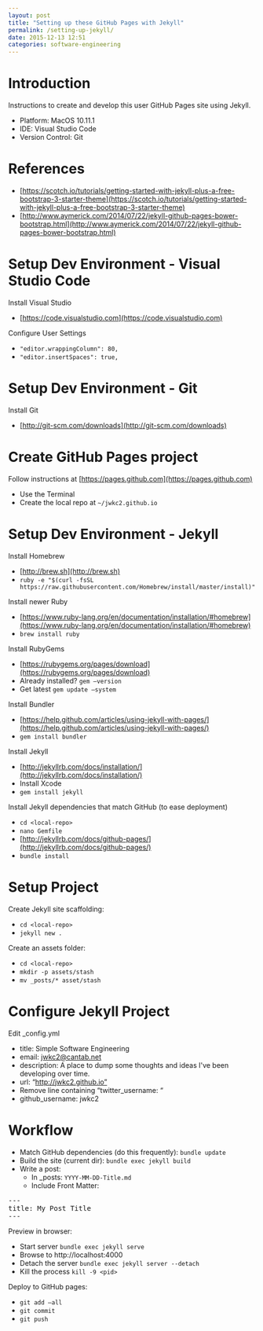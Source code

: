 ```yaml
---
layout: post
title: "Setting up these GitHub Pages with Jekyll"
permalink: /setting-up-jekyll/
date: 2015-12-13 12:51
categories: software-engineering
---
```


# Introduction

Instructions to create and develop this user GitHub Pages site using Jekyll.

* Platform: MacOS 10.11.1
* IDE: Visual Studio Code
* Version Control: Git

# References

* [https://scotch.io/tutorials/getting-started-with-jekyll-plus-a-free-bootstrap-3-starter-theme](https://scotch.io/tutorials/getting-started-with-jekyll-plus-a-free-bootstrap-3-starter-theme)
* [http://www.aymerick.com/2014/07/22/jekyll-github-pages-bower-bootstrap.html](http://www.aymerick.com/2014/07/22/jekyll-github-pages-bower-bootstrap.html)

# Setup Dev Environment - Visual Studio Code

Install Visual Studio

* [https://code.visualstudio.com](https://code.visualstudio.com)

Configure User Settings

* `"editor.wrappingColumn": 80,`
* `"editor.insertSpaces": true,`

# Setup Dev Environment - Git

Install Git

* [http://git-scm.com/downloads](http://git-scm.com/downloads)

# Create GitHub Pages project

Follow instructions at [https://pages.github.com](https://pages.github.com)

* Use the Terminal
* Create the local repo at `~/jwkc2.github.io`

# Setup Dev Environment - Jekyll

Install Homebrew

* [http://brew.sh](http://brew.sh)
* `ruby -e "$(curl -fsSL https://raw.githubusercontent.com/Homebrew/install/master/install)"`

Install newer Ruby

* [https://www.ruby-lang.org/en/documentation/installation/#homebrew](https://www.ruby-lang.org/en/documentation/installation/#homebrew)
* `brew install ruby`

Install RubyGems

* [https://rubygems.org/pages/download](https://rubygems.org/pages/download)
* Already installed?
`gem —version`
* Get latest
`gem update —system`

Install Bundler

* [https://help.github.com/articles/using-jekyll-with-pages/](https://help.github.com/articles/using-jekyll-with-pages/)
* `gem install bundler`

Install Jekyll

* [http://jekyllrb.com/docs/installation/](http://jekyllrb.com/docs/installation/)
* Install Xcode
* `gem install jekyll`

Install Jekyll dependencies that match GitHub (to ease deployment)

* `cd <local-repo>`
* `nano Gemfile`
* [http://jekyllrb.com/docs/github-pages/](http://jekyllrb.com/docs/github-pages/)
* `bundle install`

# Setup Project

Create Jekyll site scaffolding:

* `cd <local-repo>`
* `jekyll new .`

Create an assets folder:

* `cd <local-repo>`
* `mkdir -p assets/stash`
* `mv _posts/* asset/stash`

# Configure Jekyll Project

Edit _config.yml

* title: Simple Software Engineering
* email: jwkc2@cantab.net
* description: A place to dump some thoughts and ideas I've been developing over time.
* url: “http://jwkc2.github.io”
* Remove line containing “twitter_username: “
* github_username: jwkc2

# Workflow

* Match GitHub dependencies (do this frequently):
`bundle update`
* Build the site (current dir):
`bundle exec jekyll build`
* Write a post:
  * In _posts: `YYYY-MM-DD-Title.md`
  * Include Front Matter:
<pre>
---
title: My Post Title
---
</pre>

Preview in browser:

* Start server
`bundle exec jekyll serve`
* Browse to http://localhost:4000
* Detach the server
`bundle exec jekyll server --detach`
* Kill the process
`kill -9 <pid>`

Deploy to GitHub pages:

* `git add —all`
* `git commit`
* `git push`